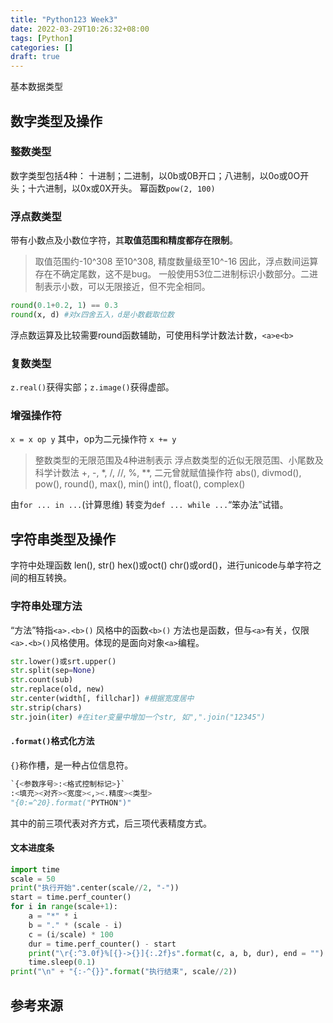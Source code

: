 ```yaml
---
title: "Python123 Week3"
date: 2022-03-29T10:26:32+08:00
tags: [Python]
categories: []
draft: true
---
```


基本数据类型

<!-- more -->
## 数字类型及操作
### 整数类型
数字类型包括4种：
十进制；二进制，以0b或0B开口；八进制，以0o或0O开头；十六进制，以0x或0X开头。
幂函数`pow(2, 100)`
### 浮点数类型
带有小数点及小数位字符，其**取值范围和精度都存在限制**。
>取值范围约-10^308 至10^308, 精度数量级至10^-16
因此，浮点数间运算存在不确定尾数，这不是bug。
一般使用53位二进制标识小数部分。二进制表示小数，可以无限接近，但不完全相同。
```python
round(0.1+0.2, 1) == 0.3
round(x, d) #对x四舍五入，d是小数截取位数
```
浮点数运算及比较需要round函数辅助，可使用科学计数法计数，`<a>e<b>`
### 复数类型
`z.real()`获得实部；`z.image()`获得虚部。
### 增强操作符
`x = x op y` 其中，op为二元操作符
`x += y`
>整数类型的无限范围及4种进制表示
浮点数类型的近似无限范围、小尾数及科学计数法
+, -, *, /, //, %, **, 二元曾就赋值操作符
abs(), divmod(), pow(), round(), max(), min()
int(), float(), complex()

由`for ... in ...`(计算思维) 转变为`def ... while ...`“笨办法”试错。
## 字符串类型及操作
字符中处理函数
len(), str()
hex()或oct()
chr()或ord()，进行unicode与单字符之间的相互转换。
### 字符串处理方法
“方法”特指`<a>.<b>()` 风格中的函数`<b>()`
方法也是函数，但与`<a>`有关，仅限`<a>.<b>()`风格使用。体现的是面向对象`<a>`编程。
```python
str.lower()或srt.upper()
str.split(sep=None)
str.count(sub)
str.replace(old, new)
str.center(width[, fillchar]) #根据宽度居中
str.strip(chars)
str.join(iter) #在iter变量中增加一个str, 如",".join("12345")
```
#### `.format()`格式化方法
`{}`称作槽，是一种占位信息符。
```python
`{<参数序号>:<格式控制标记>}`
:<填充><对齐><宽度><,><.精度><类型>
"{0:=^20}.format("PYTHON")"
```
其中的前三项代表对齐方式，后三项代表精度方式。

#### 文本进度条
```python
import time
scale = 50
print("执行开始".center(scale//2, "-"))
start = time.perf_counter()
for i in range(scale+1):
    a = "*" * i
    b = "." * (scale - i)
    c = (i/scale) * 100
    dur = time.perf_counter() - start
    print("\r{:^3.0f}%[{}->{}]{:.2f}s".format(c, a, b, dur), end = "")
    time.sleep(0.1)
print("\n" + "{:-^{}}".format("执行结束", scale//2))
```
## 参考来源

